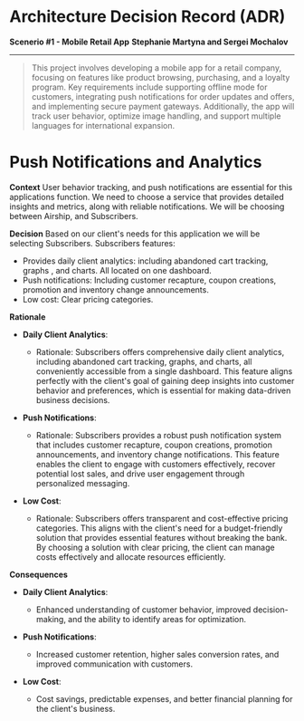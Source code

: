 # Architecture Decision Record (ADR)
**Scenerio #1 - Mobile Retail App**
**Stephanie Martyna and Sergei Mochalov**
___
> This project involves developing a mobile app for a retail company, focusing on features like product browsing, purchasing, and a loyalty program. Key requirements include supporting offline mode for customers, integrating push notifications for order updates and offers, and implementing secure payment gateways. Additionally, the app will track user behavior, optimize image handling, and support multiple languages for international expansion.

# Push Notifications and Analytics

**Context**
User behavior tracking, and push notifications are essential for this applications function. We need to choose a service that provides detailed insights and metrics, along with reliable notifications. We will be choosing between Airship, and Subscribers.

**Decision**
Based on our client's needs for this application we will be selecting Subscribers. 
Subscribers features:
- Provides daily client analytics: including abandoned cart tracking, graphs , and charts. All located on one dashboard.
- Push notifications: Including customer recapture, coupon creations, promotion and inventory change announcements.
- Low cost: Clear pricing categories.

**Rationale**

- **Daily Client Analytics**:
   - Rationale: Subscribers offers comprehensive daily client analytics, including abandoned cart tracking, graphs, and charts, all conveniently accessible from a single dashboard. This feature aligns perfectly with the client's goal of gaining deep insights into customer behavior and preferences, which is essential for making data-driven business decisions.

- **Push Notifications**:
   - Rationale: Subscribers provides a robust push notification system that includes customer recapture, coupon creations, promotion announcements, and inventory change notifications. This feature enables the client to engage with customers effectively, recover potential lost sales, and drive user engagement through personalized messaging.

- **Low Cost**:
   - Rationale: Subscribers offers transparent and cost-effective pricing categories. This aligns with the client's need for a budget-friendly solution that provides essential features without breaking the bank. By choosing a solution with clear pricing, the client can manage costs effectively and allocate resources efficiently.

**Consequences**

- **Daily Client Analytics**:
   - Enhanced understanding of customer behavior, improved decision-making, and the ability to identify areas for optimization.

- **Push Notifications**:
   - Increased customer retention, higher sales conversion rates, and improved communication with customers.

- **Low Cost**:
   - Cost savings, predictable expenses, and better financial planning for the client's business.

